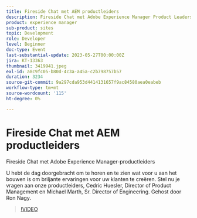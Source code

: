 ```yaml
---
title: Fireside Chat met AEM productleiders
description: Fireside Chat met Adobe Experience Manager Product LeadersU hebt de dag doorgebracht om te horen en te zien wat er voor u is opgebouwd om briljante ervaringen voor uw klanten te creëren. Stel nu je vragen aan onze productleiders, Cedric Huesler, Director of Product Management en Michael Marth, Sr. Director of Engineering. Gehost door Ron Nagy.
product: experience manager
sub-product: sites
topic: Development
role: Developer
level: Beginner
doc-type: Event
last-substantial-update: 2023-05-27T00:00:00Z
jira: KT-13363
thumbnail: 3419941.jpeg
exl-id: a8c9fc05-b80d-4c3a-a45a-c2b798757b57
duration: 3234
source-git-commit: 9a297cda953d4414131657f9ac84580aea0eabeb
workflow-type: tm+mt
source-wordcount: '115'
ht-degree: 0%

---
```


# Fireside Chat met AEM productleiders

Fireside Chat met Adobe Experience Manager-productleiders

U hebt de dag doorgebracht om te horen en te zien wat voor u aan het bouwen is om briljante ervaringen voor uw klanten te creëren. Stel nu je vragen aan onze productleiders, Cedric Huesler, Director of Product Management en Michael Marth, Sr. Director of Engineering. Gehost door Ron Nagy.

>[!VIDEO](https://video.tv.adobe.com/v/3419941/?learn=on)
